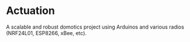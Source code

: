 # Actuation
A scalable and robust domotics project using Arduinos and various radios (NRF24L01, ESP8266, xBee, etc).
